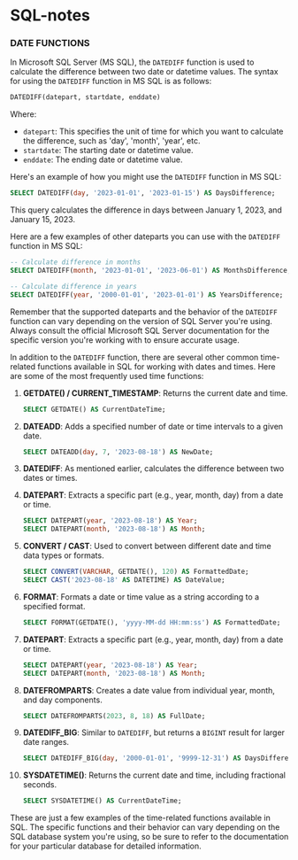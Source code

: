 # SQL-notes

### DATE FUNCTIONS

In Microsoft SQL Server (MS SQL), the `DATEDIFF` function is used to calculate the difference between two date or datetime values. The syntax for using the `DATEDIFF` function in MS SQL is as follows:

```sql
DATEDIFF(datepart, startdate, enddate)
```

Where:
- `datepart`: This specifies the unit of time for which you want to calculate the difference, such as 'day', 'month', 'year', etc.
- `startdate`: The starting date or datetime value.
- `enddate`: The ending date or datetime value.

Here's an example of how you might use the `DATEDIFF` function in MS SQL:

```sql
SELECT DATEDIFF(day, '2023-01-01', '2023-01-15') AS DaysDifference;
```

This query calculates the difference in days between January 1, 2023, and January 15, 2023.

Here are a few examples of other dateparts you can use with the `DATEDIFF` function in MS SQL:

```sql
-- Calculate difference in months
SELECT DATEDIFF(month, '2023-01-01', '2023-06-01') AS MonthsDifference;

-- Calculate difference in years
SELECT DATEDIFF(year, '2000-01-01', '2023-01-01') AS YearsDifference;
```

Remember that the supported dateparts and the behavior of the `DATEDIFF` function can vary depending on the version of SQL Server you're using. Always consult the official Microsoft SQL Server documentation for the specific version you're working with to ensure accurate usage.


In addition to the `DATEDIFF` function, there are several other common time-related functions available in SQL for working with dates and times. Here are some of the most frequently used time functions:

1. **GETDATE() / CURRENT_TIMESTAMP**: Returns the current date and time.

   ```sql
   SELECT GETDATE() AS CurrentDateTime;
   ```

2. **DATEADD**: Adds a specified number of date or time intervals to a given date.

   ```sql
   SELECT DATEADD(day, 7, '2023-08-18') AS NewDate;
   ```

3. **DATEDIFF**: As mentioned earlier, calculates the difference between two dates or times.

4. **DATEPART**: Extracts a specific part (e.g., year, month, day) from a date or time.

   ```sql
   SELECT DATEPART(year, '2023-08-18') AS Year;
   SELECT DATEPART(month, '2023-08-18') AS Month;
   ```

5. **CONVERT / CAST**: Used to convert between different date and time data types or formats.

   ```sql
   SELECT CONVERT(VARCHAR, GETDATE(), 120) AS FormattedDate;
   SELECT CAST('2023-08-18' AS DATETIME) AS DateValue;
   ```

6. **FORMAT**: Formats a date or time value as a string according to a specified format.

   ```sql
   SELECT FORMAT(GETDATE(), 'yyyy-MM-dd HH:mm:ss') AS FormattedDate;
   ```

7. **DATEPART**: Extracts a specific part (e.g., year, month, day) from a date or time.

   ```sql
   SELECT DATEPART(year, '2023-08-18') AS Year;
   SELECT DATEPART(month, '2023-08-18') AS Month;
   ```

8. **DATEFROMPARTS**: Creates a date value from individual year, month, and day components.

   ```sql
   SELECT DATEFROMPARTS(2023, 8, 18) AS FullDate;
   ```

9. **DATEDIFF_BIG**: Similar to `DATEDIFF`, but returns a `BIGINT` result for larger date ranges.

   ```sql
   SELECT DATEDIFF_BIG(day, '2000-01-01', '9999-12-31') AS DaysDifference;
   ```

10. **SYSDATETIME()**: Returns the current date and time, including fractional seconds.

    ```sql
    SELECT SYSDATETIME() AS CurrentDateTime;
    ```

These are just a few examples of the time-related functions available in SQL. The specific functions and their behavior can vary depending on the SQL database system you're using, so be sure to refer to the documentation for your particular database for detailed information.

